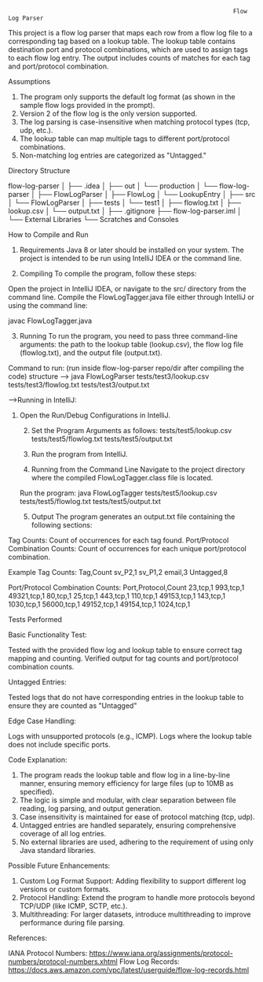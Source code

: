                                                                     Flow Log Parser

This project is a flow log parser that maps each row from a flow log file to a corresponding tag based on a lookup table. 
The lookup table contains destination port and protocol combinations, which are used to assign tags to each flow log entry. 
The output includes counts of matches for each tag and port/protocol combination.

Assumptions

   1. The program only supports the default log format (as shown in the sample flow logs provided in the prompt).
   2. Version 2 of the flow log is the only version supported.
   3. The log parsing is case-insensitive when matching protocol types (tcp, udp, etc.).
   4. The lookup table can map multiple tags to different port/protocol combinations.
   5. Non-matching log entries are categorized as "Untagged."


Directory Structure

flow-log-parser
│
├── .idea
│
├── out
│   └── production
│       └── flow-log-parser
│           ├── FlowLogParser
│           ├── FlowLog
│           └── LookupEntry
│
├── src
│   └── FlowLogParser
│
├── tests
│   └── test1
│       ├── flowlog.txt
│       ├── lookup.csv
│       └── output.txt
│
├── .gitignore
├── flow-log-parser.iml
│
└── External Libraries
    └── Scratches and Consoles


How to Compile and Run

1. Requirements
Java 8 or later should be installed on your system.
The project is intended to be run using IntelliJ IDEA or the command line.

2. Compiling
To compile the program, follow these steps:

Open the project in IntelliJ IDEA, or navigate to the src/ directory from the command line.
Compile the FlowLogTagger.java file either through IntelliJ or using the command line:

javac FlowLogTagger.java

3. Running
To run the program, you need to pass three command-line arguments: the path to the lookup table (lookup.csv), the flow log file (flowlog.txt), and the output file (output.txt).

Command to run:
(run inside flow-log-parser repo/dir after compiling the code)
structure -->
java FlowLogParser tests/test3/lookup.csv tests/test3/flowlog.txt tests/test3/output.txt


-->Running in IntelliJ:

1. Open the Run/Debug Configurations in IntelliJ.

   2. Set the Program Arguments as follows:
   tests/test5/lookup.csv tests/test5/flowlog.txt tests/test5/output.txt

   3. Run the program from IntelliJ.

   4. Running from the Command Line
   Navigate to the project directory where the compiled FlowLogTagger.class file is located.

    Run the program:
    java FlowLogTagger tests/test5/lookup.csv tests/test5/flowlog.txt tests/test5/output.txt

    5. Output
    The program generates an output.txt file containing the following sections:

Tag Counts: Count of occurrences for each tag found.
Port/Protocol Combination Counts: Count of occurrences for each unique port/protocol combination.

Example
Tag Counts:
Tag,Count
sv_P2,1
sv_P1,2
email,3
Untagged,8

Port/Protocol Combination Counts:
Port,Protocol,Count
23,tcp,1
993,tcp,1
49321,tcp,1
80,tcp,1
25,tcp,1
443,tcp,1
110,tcp,1
49153,tcp,1
143,tcp,1
1030,tcp,1
56000,tcp,1
49152,tcp,1
49154,tcp,1
1024,tcp,1

Tests Performed

Basic Functionality Test:

Tested with the provided flow log and lookup table to ensure correct tag mapping and counting.
Verified output for tag counts and port/protocol combination counts.

Untagged Entries:

Tested logs that do not have corresponding entries in the lookup table to ensure they are counted as "Untagged"

Edge Case Handling:

Logs with unsupported protocols (e.g., ICMP).
Logs where the lookup table does not include specific ports.

Code Explanation:

   1. The program reads the lookup table and flow log in a line-by-line manner, ensuring memory efficiency for large files (up to 10MB as specified).
   2. The logic is simple and modular, with clear separation between file reading, log parsing, and output generation.
   3. Case insensitivity is maintained for ease of protocol matching (tcp, udp).
   4. Untagged entries are handled separately, ensuring comprehensive coverage of all log entries.
   5. No external libraries are used, adhering to the requirement of using only Java standard libraries.

Possible Future Enhancements:

   1. Custom Log Format Support: Adding flexibility to support different log versions or custom formats.
   2. Protocol Handling: Extend the program to handle more protocols beyond TCP/UDP (like ICMP, SCTP, etc.).
   3. Multithreading: For larger datasets, introduce multithreading to improve performance during file parsing.

References:

IANA Protocol Numbers: https://www.iana.org/assignments/protocol-numbers/protocol-numbers.xhtml
Flow Log Records: https://docs.aws.amazon.com/vpc/latest/userguide/flow-log-records.html
